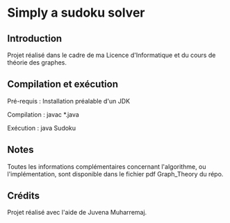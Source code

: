 # Simply a sudoku solver

## Introduction

Projet réalisé dans le cadre de ma Licence d'Informatique et du cours de théorie des graphes.

## Compilation et exécution

Pré-requis : Installation préalable d'un JDK

Compilation : javac *.java

Exécution : java Sudoku

## Notes

Toutes les informations complémentaires concernant l'algorithme, ou l'implémentation, sont disponible dans le fichier pdf Graph_Theory du répo.

## Crédits

Projet réalisé avec l'aide de Juvena Muharremaj.
